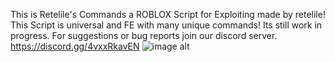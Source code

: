 This is Retelile's Commands a ROBLOX Script for Exploiting made by retelile!
This Script is universal and FE with many unique commands!
Its still work in progress.
For suggestions or bug reports join our discord server.
https://discord.gg/4vxxRkavEN
![image alt]([image_url](https://github.com/retelile/RetelilesAdmin/blob/7694a91a9f6a180c5b9220ff5dd106462179b422/Logo.png))
